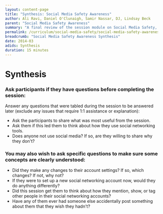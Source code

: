 ```yaml
---
layout: content-page
title: "Synthesis: Social Media Safety Awareness"
author: Ali Ravi, Daniel O'Clunaigh, Samir Nassar, DJ, Lindsay Beck
parent: "Social Media Safety Awareness"
summary: "A final review of the session module on Social Media Safety, and an opportunity for final questions and concerns to be addressed."
permalink: /curriculum/social-media-safety/social-media-safety-awareness/synthesis/synthesis-social-media-safety-awareness/
breadcrumb: "Social Media Safety Awareness Synthesis"
date: 2014-03
adids: Synthesis
duration: 15 minutes
---
```

# Synthesis

### Ask participants if they have questions before completing the session:
Answer any questions that were tabled during the session to be answered later (exclude any issues that require 1:1 assistance or explanation):
- Ask the participants to share what was most useful from the session.
- Ask them if this led them to think about how they use social networking tools.
- Does anyone not use social media? If so, are they willing to share why they don't?

### You may also wish to ask specific questions to make sure some concepts are clearly understood:
- Did they make any changes to their account settings? If so, which changes? If not, why not?
- If they were to set up a new social networking account now, would they do anything differently?
- Did this session get them to think about how they mention, show, or tag other people in their social networking accounts? 
- Have any of them ever had someone else accidentally post something about them that they wish they hadn't?
<br><br>
